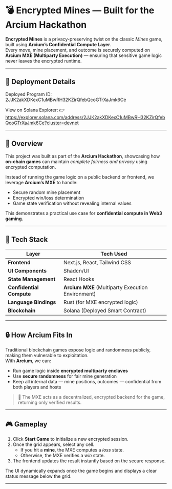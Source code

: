 # 💣 Encrypted Mines — Built for the Arcium Hackathon

**Encrypted Mines** is a privacy-preserving twist on the classic *Mines* game, built using **Arcium’s Confidential Compute Layer**.  
Every move, mine placement, and outcome is securely computed on **Arcium MXE (Multiparty Execution)** — ensuring that sensitive game logic never leaves the encrypted runtime.

---


## 🔗 Deployment Details

Deployed Program ID:
2JJK2akXDKexC1uMBwRH32KZirQfebQcoGTrXaJmk6Ce

View on Solana Explorer:
👉 https://explorer.solana.com/address/2JJK2akXDKexC1uMBwRH32KZirQfebQcoGTrXaJmk6Ce?cluster=devnet

--- 


## 🚀 Overview

This project was built as part of the **Arcium Hackathon**, showcasing how **on-chain games** can maintain *complete fairness and privacy* using encrypted computation.  

Instead of running the game logic on a public backend or frontend, we leverage **Arcium’s MXE** to handle:
- Secure random mine placement  
- Encrypted win/loss determination  
- Game state verification without revealing internal values  

This demonstrates a practical use case for **confidential compute in Web3 gaming**.

---

## 🧠 Tech Stack

| Layer | Tech Used |
|-------|------------|
| **Frontend** | Next.js, React, Tailwind CSS |
| **UI Components** | Shadcn/UI |
| **State Management** | React Hooks |
| **Confidential Compute** | **Arcium MXE** (Multiparty Execution Environment) |
| **Language Bindings** | Rust (for MXE encrypted logic) |
| **Blockchain** | Solana (Deployed Smart Contract) |

---

## 🔒 How Arcium Fits In

Traditional blockchain games expose logic and randomness publicly, making them vulnerable to exploitation.  
With **Arcium**, we can:
- Run game logic inside **encrypted multiparty enclaves**
- Use **secure randomness** for fair mine generation
- Keep all internal data — mine positions, outcomes — confidential from both players and hosts

> 🧩 The MXE acts as a decentralized, encrypted backend for the game, returning only verified results.

---

## 🎮 Gameplay

1. Click **Start Game** to initialize a new encrypted session.  
2. Once the grid appears, select any cell.  
   - If you hit a **mine**, the MXE computes a *loss* state.  
   - Otherwise, the MXE verifies a *win* state.  
3. The frontend updates the result instantly based on the secure response.

The UI dynamically expands once the game begins and displays a clear status message below the grid.

---
